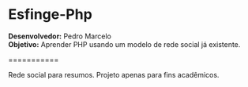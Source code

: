 Esfinge-Php
===========

<b>Desenvolvedor:</b> Pedro Marcelo<br>
<b>Objetivo:</b> Aprender PHP usando um modelo de rede social já existente.

===========


Rede social para resumos. Projeto apenas para fins acadêmicos.

